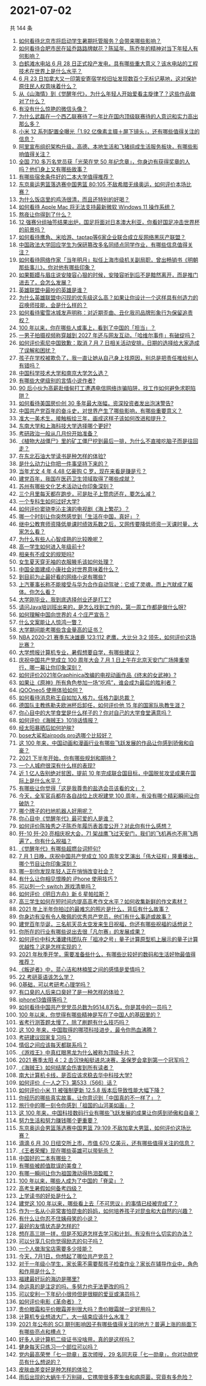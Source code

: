 # 2021-07-02

共 144 条

<!-- BEGIN -->
<!-- 最后更新时间 Fri Jul 02 2021 23:02:03 GMT+0800 (China Standard Time) -->

1. [如何看待北京市将启动学生暑期托管服务？会带来哪些影响？](https://www.zhihu.com/question/469489339)
2. [如何看待合肥市民在延乔路路牌献花？陈延年、陈乔年的精神对当下年轻人有何影响？](https://www.zhihu.com/question/469128325)
3. [白鹤滩水电站 6 月 28
   日正式投产发电，具有哪些重大意义？该水电站的工程技术在世界上是什么水平？](https://www.zhihu.com/question/468406905)
4. [6 月 23
   日加拿大又一印第安寄宿学校旧址发现数百个无标记墓地，这对保护原住民人权意味着什么？](https://www.zhihu.com/question/466975825)
5. [从《山海情》到《觉醒年代》，为什么年轻人开始爱看主旋律了？这些作品做对了什么？](https://www.zhihu.com/question/469250416)
6. [有没有什么惊艳的微信头像？](https://www.zhihu.com/question/335825565)
7. [为什么武磊在一个西乙联赛待了一年比在国内顶级联赛待的人意识和实力高出那么多？](https://www.zhihu.com/question/465328241)
8. [小米 12 系列配置全曝光「1.92
   亿像素主摄＋屏下镜头」，还有哪些值得关注的信息？](https://www.zhihu.com/question/468724694)
9. [阿里宣布组织架构升级，高德、本地生活和飞猪组成生活服务板块，有哪些影响值得关注？](https://www.zhihu.com/question/469485942)
10. [全国 710 多万名党员获「光荣在党 50
    年纪念章」，你身边有获得奖章的人吗？他们身上又有哪些故事？](https://www.zhihu.com/question/469220759)
11. [有哪些宿舍条件好的二本大学值得推荐？](https://www.zhihu.com/question/405920733)
12. [东京奥运男篮落选赛中国男篮 80:105
    不敌希腊无缘奥运，如何评价本场比赛？](https://www.zhihu.com/question/469450593)
13. [为什么饭店里的鸡汤很清，而且还特别的好喝？](https://www.zhihu.com/question/437783371)
14. [如何看待 Apple Mac 将无法支持最新微软 Windows 11
    操作系统？](https://www.zhihu.com/question/468831434)
15. [熬夜让你得到了什么？](https://www.zhihu.com/question/466329074)
16. [12
    强赛分组抽签结果出炉，国足将面对日本澳大利亚，你看好国足冲击世界杯的前景吗？](https://www.zhihu.com/question/469309297)
17. [如何看待鹰角、米哈游、taptap等6家企业联合成立反网络黑灰产联盟？](https://www.zhihu.com/question/469151321)
18. [中国政法大学回应学生为保研篡改多名同绩点同学作业，有哪些信息值得关注？](https://www.zhihu.com/question/468030220)
19. [如何看待网络作家「当年明月」拟任上海市级机关副局职，曾出畅销书《明朝那些事儿》，你对他有哪些印象？](https://www.zhihu.com/question/469586087)
20. [如果甄嬛与眉庄说安陵容心狠的时候，安陵容听到后不是黯然离开，而是推门进去了，会怎么发展？](https://www.zhihu.com/question/467899688)
21. [英雄联盟中最吵的英雄是谁？](https://www.zhihu.com/question/463184822)
22. [为什么英雄联盟中闪现的优先级这么高？如果让你设计一个这样具有创造力的召唤师技能，会是什么样的？](https://www.zhihu.com/question/462353798)
23. [如何看待蜜雪冰城发声明称：对近期歪曲、丑化我司品牌形象行为保留追责权？](https://www.zhihu.com/question/469115341)
24. [100 年以来，你在哪些人或事上，看到了中国的「担当」？](https://www.zhihu.com/question/469083054)
25. [一男子拍摄视频称穿越到 2027
    年还与网友互动，「哈维尔事件」有破绽吗？](https://www.zhihu.com/question/466675842)
26. [如何评价索尼中国致歉：取消 7 月 7
    日相关活动安排，日期的选择给大家造成了误解和困扰？](https://www.zhihu.com/question/469292670)
27. [孩子在学校被欺负了，我一直让她从自己身上找原因，别总是把责任推给别人有错吗？](https://www.zhihu.com/question/467309194)
28. [中国科学技术大学和南京大学怎么选？](https://www.zhihu.com/question/467774201)
29. [有哪些大佬级别的言情小说作者?](https://www.zhihu.com/question/323889571)
30. [90
    后小伙为高薪赴缅甸打工遭遇电信网络诈骗陷阱，找工作如何避免求职陷阱？](https://www.zhihu.com/question/468736941)
31. [如何看待美国房价创 30 多年最大涨幅，资深投资者发出泡沫警告?](https://www.zhihu.com/question/468992825)
32. [中国共产党百年的奋斗史，对世界产生了哪些影响，有哪些重要意义？](https://www.zhihu.com/question/469274581)
33. [准大一美术生，接触板绘三年，画成这样子该如何改进和提升？](https://www.zhihu.com/question/468285218)
34. [东南大学和上海科技大学选择哪个更好?](https://www.zhihu.com/question/467273175)
35. [考研政治一般从几月份开始准备？](https://www.zhihu.com/question/378053241)
36. [《植物大战僵尸》里的矿工僵尸挖到最后一排，为什么不直接吃脑子而是往回走？](https://www.zhihu.com/question/389957504)
37. [在东北石油大学读书是种怎样的体验?](https://www.zhihu.com/question/456776209)
38. [是什么动力让你把一件事坚持下来的？](https://www.zhihu.com/question/469017080)
39. [当年尤文 4 年 4.48 亿豪购 C 罗，现在来看是赚是亏？](https://www.zhihu.com/question/460546114)
40. [建党百年，我国在医药卫生领域取得了哪些成就？](https://www.zhihu.com/question/468756547)
41. [苏州有哪些文化艺术活动让你印象深刻？](https://www.zhihu.com/question/468763984)
42. [三个月里每天都在跑步，可是肚子上赘肉还在，要怎么减？](https://www.zhihu.com/question/30622462)
43. [一个专科生如何过好大学?](https://www.zhihu.com/question/465577553)
44. [如何评价窦骁李沁主演的电视剧《海上繁花》？](https://www.zhihu.com/question/466748640)
45. [哪一个时刻让你突然感觉到「生活在中国，真好」？](https://www.zhihu.com/question/446990478)
46. [继中公教育师资降低单课时绩效系数之后，又网传要降低师资一天课时量，大家怎么看？](https://www.zhihu.com/question/468896563)
47. [为什么有些人心智成熟的比较晚呢？](https://www.zhihu.com/question/283077831)
48. [高一学生如何进入年级前十?](https://www.zhihu.com/question/426078063)
49. [相亲有不成文的规矩吗?](https://www.zhihu.com/question/453068049)
50. [女生夏天穿无袖的衣服腋毛该如何处理？](https://www.zhihu.com/question/49147353)
51. [中国全面建成小康社会对世界意味着什么？](https://www.zhihu.com/question/469243529)
52. [到目前为止最好看的网络小说有哪些?](https://www.zhihu.com/question/309401257)
53. [上汽董事长称不能接受与华为合作自动驾驶：它成了灵魂，而上汽就成了躯体。你怎么看？](https://www.zhihu.com/question/469323054)
54. [大学刚毕业，我到底选择创业还是打工?](https://www.zhihu.com/question/463825926)
55. [请问Java培训班出来的，是怎么找到工作的，第一周工作都是做什么呀?](https://www.zhihu.com/question/445535341)
56. [如何理解中国向世界的 4 个庄严宣告？](https://www.zhihu.com/question/469269512)
57. [什么文案能让人惊鸿一瞥？](https://www.zhihu.com/question/451181423)
58. [大学期间能考哪些含金量高的证书？](https://www.zhihu.com/question/305150359)
59. [NBA 2020-21 赛季东决雄鹿 123:112 老鹰，大比分 3:2
    领先，如何评价这场比赛？](https://www.zhihu.com/question/469442531)
60. [大学想报计算机专业，暑假想要自学，有哪些建议？](https://www.zhihu.com/question/464771225)
61. [庆祝中国共产党成立 100 周年大会 7 月 1
    日上午在北京天安门广场隆重举行，哪一幕让你印象深刻？](https://www.zhihu.com/question/469219832)
62. [如何评价2021年Graphinica改编的电视动画作品《终末的女武神》?](https://www.zhihu.com/question/464238824)
63. [如果让《原神》所有角色参加一场“吃鸡”，谁会成为最后的胜利者？](https://www.zhihu.com/question/467989699)
64. [iQOOneo5 使用体验如何？](https://www.zhihu.com/question/453142804)
65. [如何看待消息称王自如加入格力，任格力副总裁？](https://www.zhihu.com/question/465492294)
66. [德国队主教练勒夫欧洲杯后卸任，如何评价他 15
    年的国家队执教生涯？](https://www.zhihu.com/question/468951189)
67. [你心目中的大学食堂是什么样子的？你对自己的大学食堂满意吗？](https://www.zhihu.com/question/468413171)
68. [如何评价《海贼王》1018话情报？](https://www.zhihu.com/question/468882554)
69. [经太阳暴晒后如何护肤?](https://www.zhihu.com/question/459581662)
70. [bose大鲨和airpods pro选哪个比较好？](https://www.zhihu.com/question/448283010)
71. [这 100
    年来，中国动画和漫画行业有哪些飞跃发展的作品让你感到骄傲和自豪？](https://www.zhihu.com/question/469245060)
72. [2021 下半年开始，你有哪些规划和期待？](https://www.zhihu.com/question/469485176)
73. [一个人城府很深有什么样的表现?](https://www.zhihu.com/question/30478446)
74. [近 1 亿人告别绝对贫困，提前 10
    年完成联合国目标，中国脱贫攻坚成果在国际上是什么水平？](https://www.zhihu.com/question/446264543)
75. [有哪些让你觉得「这是我尊贵的盐选会员该看的文」？](https://www.zhihu.com/question/469477579)
76. [今天，全军官兵都在各自战位上庆祝建党 100
    周年，有没有哪个精彩瞬间让你破防？](https://www.zhihu.com/question/469245739)
77. [哪个牌子的扫地机器人好用呢？](https://www.zhihu.com/question/278037886)
78. [你心目中《觉醒年代》最可爱的人是谁？](https://www.zhihu.com/question/461358216)
79. [如何评价陈独秀之子陈乔年履历表首度公开？对此你有什么感想？](https://www.zhihu.com/question/464933522)
80. [歼-10 歼-20 亮相庆祝大会，71
    架战鹰飞过天安门，我们的飞机再也不用飞两遍了，你有什么祝福？](https://www.zhihu.com/question/469230952)
81. [《觉醒年代》有哪些超燃台词短句?](https://www.zhihu.com/question/463340352)
82. [7 月 1 日晚，庆祝中国共产党成立 100
    周年文艺演出「伟大征程」隆重播出，哪个节目让你印象深刻？](https://www.zhihu.com/question/469370926)
83. [哪一刻你发现年轻人正在悄悄改变社会？](https://www.zhihu.com/question/447184915)
84. [有什么让你相见恨晚的 iPhone 使用技巧？](https://www.zhihu.com/question/33734678)
85. [可以列一个 switch 游戏清单吗？](https://www.zhihu.com/question/454703059)
86. [如何评价《明日方舟》新 6 星帕拉斯？](https://www.zhihu.com/question/468822021)
87. [高三学生如何在短时间内提高高考作文水平？如何收集新鲜的作文素材？](https://www.zhihu.com/question/20545734)
88. [2021 年上半年你拍过的最难忘的照片是什么，背后有什么故事？](https://www.zhihu.com/question/469312329)
89. [你身边有没有令人敬佩的优秀共产党员，他们有什么事迹或故事？](https://www.zhihu.com/question/460118406)
90. [建党百年华诞，三名航天员太空发来生日祝福，你还有哪些祝福的话想说？](https://www.zhihu.com/question/469119958)
91. [你所在的行业有哪些说出去很「凡尔赛」的发展成果？](https://www.zhihu.com/question/447184680)
92. [如何评价中科大潘建伟团队在「祖冲之号」量子计算原型机上展示的量子计算优越性？这是怎样实现的？](https://www.zhihu.com/question/468741820)
93. [2021
    年秋季开学，需要准备些什么，有哪些比较好的数码和生活好物最值得推荐？](https://www.zhihu.com/question/468815943)
94. [《叛逆者》中，蓝心洁和林楠笙之间的感情是爱情吗？](https://www.zhihu.com/question/468148621)
95. [22 考研英语该怎么学？](https://www.zhihu.com/question/468763233)
96. [0基础，可以考研考心理学吗？](https://www.zhihu.com/question/454143796)
97. [有口臭的人后来口臭好了是一种怎样的体验？](https://www.zhihu.com/question/39027318)
98. [iphone13值得等吗？](https://www.zhihu.com/question/445568012)
99. [如何看待中国共产党党员总数为9514.8万名，你是其中的一员吗？](https://www.zhihu.com/question/469009557)
100. [100 年以来，你觉得有哪些精神是写在了中国人的基因里的？](https://www.zhihu.com/question/468804235)
101. [省考行测答题太慢了，除了刷题有什么技巧吗？](https://www.zhihu.com/question/378474843)
102. [这 100 年来，中国取得的哪项科技进步，最令你热血沸腾？](https://www.zhihu.com/question/469247582)
103. [考研建议回家复习吗？](https://www.zhihu.com/question/436085854)
104. [情侣之间应该每天都联系吗？](https://www.zhihu.com/question/447408356)
105. [《游戏王》中真红眼黑龙为什么被称为顶级卡片？](https://www.zhihu.com/question/24348322)
106. [2021 赛季太阳 4：2
     击沉快船挺进总决赛，圣保罗会拿到第一个冠军吗？](https://www.zhihu.com/question/469262115)
107. [《海贼王》如何结尾会伤害到所有读者？](https://www.zhihu.com/question/453888306)
108. [南大计算机卡线，是否应该求稳去华中科技大学?](https://www.zhihu.com/question/467391928)
109. [如何评价《一人之下》第533（566）话？](https://www.zhihu.com/question/469386521)
110. [如何评价小米 11 被强制更新 12.5.8
     版本后导致性能大幅下降？](https://www.zhihu.com/question/466557336)
111. [你经历的哪些真实故事，让你意识到「中国真的不一样了」？](https://www.zhihu.com/question/429896850)
112. [旅行中的哪一刻令你感到「祖国的山河美如画」？](https://www.zhihu.com/question/468764145)
113. [这 100
     年来，中国科技数码行业有哪些飞跃发展的成果让你感到骄傲和自豪？](https://www.zhihu.com/question/468832684)
114. [努力生活和努力赚钱哪个更重要？](https://www.zhihu.com/question/466534018)
115. [东京奥运会男篮落选赛中国男篮 79:109
     不敌加拿大男篮，如何评价这场比赛？](https://www.zhihu.com/question/469226684)
116. [滴滴 6 月 30 日纽交所上市，市值 670
     亿美元，还有哪些值得关注的信息？](https://www.zhihu.com/question/469170831)
117. [《王者荣耀》现在哪些英雄可以带斩杀？](https://www.zhihu.com/question/466600116)
118. [中国好的二本有哪些？](https://www.zhihu.com/question/282553012)
119. [有哪些被颜值耽误的美食？](https://www.zhihu.com/question/463302536)
120. [有哪一瞬间让你为祖国激动得热泪盈眶？](https://www.zhihu.com/question/276636947)
121. [100 年以来，哪些人成为了中国的「脊梁」？](https://www.zhihu.com/question/469067940)
122. [高考生暑假如何备考四级？](https://www.zhihu.com/question/464509224)
123. [上学读书的好处是什么？](https://www.zhihu.com/question/466708151)
124. [建党这 100
     年以来，哪些看上去「不可思议」的事情已经被完成了？](https://www.zhihu.com/question/468798487)
125. [作为一名从小非常害怕昆虫的妈妈，如何培养孩子对昆虫和大自然的兴趣？](https://www.zhihu.com/question/468299114)
126. [有什么让你忍不住姨母笑的小说？](https://www.zhihu.com/question/443447926)
127. [最好的友情状态是怎样的?](https://www.zhihu.com/question/24091183)
128. [想在高三拼一拼，但是不知道怎样去学习和计划，有没有什么切实的办法？](https://www.zhihu.com/question/467995879)
129. [可以分享几句你觉得励志的句子吗？](https://www.zhihu.com/question/462684741)
130. [一个人做淘宝店需要多少技能？](https://www.zhihu.com/question/21030919)
131. [今天，7月1日，你想起了哪位共产党员？](https://www.zhihu.com/question/469216571)
132. [对于一年级小学生，家长需不需要帮孩子检查作业？家长在辅导作业中，角色和作用是什么？](https://www.zhihu.com/question/466551332)
133. [福建最好玩的海边是哪里?](https://www.zhihu.com/question/463975941)
134. [命运真的是注定的吗，多努力也无法更改的吗？](https://www.zhihu.com/question/468059308)
135. [可以安利一下年纪小很帅但是很糊的爱豆或演员吗？](https://www.zhihu.com/question/458588894)
136. [如何评价电影《革命者》？](https://www.zhihu.com/question/457600870)
137. [贵价眼霜和平价眼霜差别很大吗？贵价眼霜就一定好用吗？](https://www.zhihu.com/question/309788732)
138. [计算机专业想进大厂，大一结束应该什么水准？](https://www.zhihu.com/question/450241362)
139. [2021 年公布的 SCI
     期刊影响因子有哪些值得关注的地方？普遍上涨的局面下有哪些亮点和槽点？](https://www.zhihu.com/question/469074125)
140. [好多人说计算机二级证书没啥用，真的是这样吗？](https://www.zhihu.com/question/432050455)
141. [健身每天只练习一个部位可以吗？](https://www.zhihu.com/question/402800360)
142. [党内最高荣誉「七一勋章」首次颁授，29
     名同志获「七一勋章」，你对功勋党员有什么想说的？](https://www.zhihu.com/question/468683456)
143. [皮肤由差变好是种怎样的体验？](https://www.zhihu.com/question/37375085)
144. [雨后出现的大蜗牛千万别碰，它携带很多寄生虫和病原菌，究竟有多危险？](https://www.zhihu.com/question/468733508)

<!-- END -->
